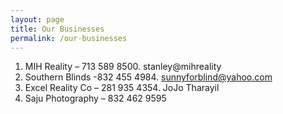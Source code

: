 ```yaml
---
layout: page
title: Our Businesses
permalink: /our-businesses
---
```


1. MIH Reality – 713 589 8500. stanley@mihreality
2. Southern Blinds -832 455 4984. sunnyforblind@yahoo.com
3. Excel Reality Co – 281 935 4354. JoJo Tharayil
4. Saju Photography – 832 462 9595